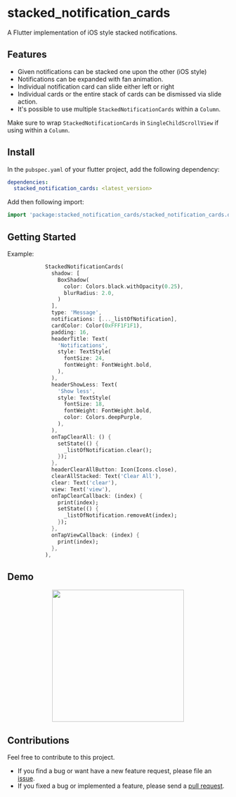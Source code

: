 # stacked_notification_cards

A Flutter implementation of iOS style stacked notifications. 

## Features
* Given notifications can be stacked one upon the other (iOS style)
* Notifications can be expanded with fan animation.
* Individual notification card can slide either left or right
* Individual cards or the entire stack of cards can be dismissed via slide action.
* It's possible to use multiple `StackedNotificationCards` within a `Column`.

Make sure to wrap `StackedNotificationCards` in `SingleChildScrollView` if using within a  ``Column``.

## Install

In the ``pubspec.yaml`` of your flutter project, add the following dependency:

```yaml
dependencies:
  stacked_notification_cards: <latest_version>
```

Add then following import:

```dart
import 'package:stacked_notification_cards/stacked_notification_cards.dart';
```


## Getting Started

Example:

```dart
            StackedNotificationCards(
              shadow: [
                BoxShadow(
                  color: Colors.black.withOpacity(0.25),
                  blurRadius: 2.0,
                )
              ],
              type: 'Message',
              notifications: [..._listOfNotification],
              cardColor: Color(0xFFF1F1F1),
              padding: 16,
              headerTitle: Text(
                'Notifications',
                style: TextStyle(
                  fontSize: 24,
                  fontWeight: FontWeight.bold,
                ),
              ),
              headerShowLess: Text(
                'Show less',
                style: TextStyle(
                  fontSize: 18,
                  fontWeight: FontWeight.bold,
                  color: Colors.deepPurple,
                ),
              ),
              onTapClearAll: () {
                setState(() {
                  _listOfNotification.clear();
                });
              },
              headerClearAllButton: Icon(Icons.close),
              clearAllStacked: Text('Clear All'),
              clear: Text('clear'),
              view: Text('view'),
              onTapClearCallback: (index) {
                print(index);
                setState(() {
                  _listOfNotification.removeAt(index);
                });
              },
              onTapViewCallback: (index) {
                print(index);
              },
            ),

```
## Demo
<p align="center">
<img src="https://raw.githubusercontent.com/OakTree-Apps/stacked_notification_cards/main/assets/demo_record.gif" width="300"/>
</p>

## Contributions

Feel free to contribute to this project.

* If you find a bug or want have a new feature request, please file an [issue][issue].  
* If you fixed a bug or implemented a feature, please send a [pull request][pr].


<!-- Links -->
[issue]: https://github.com/OakTree-Apps/stacked_notification_cards/issues
[pr]: https://github.com/OakTree-Apps/stacked_notification_cards/pulls
